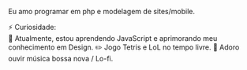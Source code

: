 Eu amo programar em php e modelagem de sites/mobile.


⚡ Curiosidade:
<br/>
🌱 Atualmente, estou aprendendo JavaScript e aprimorando meu conhecimento em Design.
✏️ Jogo Tetris e LoL no tempo livre.
🎵 Adoro ouvir música bossa nova / Lo-fi.
